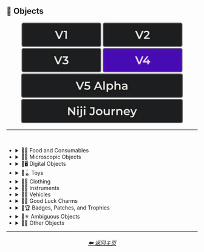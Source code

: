 <h2>🎷 Objects</h2>

<div align="center">

[<img src="/Images/Repo_Parts/Buttons/Version_Buttons/button_version_V1_inactive.webp?raw=true" alt="MidJourney V1" height="64" />](/Pages/MJ_V1/Style_Pages/Sphere/Objects.md)
[<img src="/Images/Repo_Parts/Buttons/Version_Buttons/button_version_V2_inactive.webp?raw=true" alt="MidJourney V2" height="64" />](/Pages/MJ_V2/Style_Pages/Sphere/Objects.md)
[<img src="/Images/Repo_Parts/Buttons/Version_Buttons/button_version_V3_inactive.webp?raw=true" alt="MidJourney V3" height="64" />](/Pages/MJ_V3/Style_Pages/Just_The_Style/Objects.md)
[<img src="/Images/Repo_Parts/Buttons/Version_Buttons/button_version_V4_active.webp?raw=true" alt="MidJourney V4" height="64" />](/Pages/MJ_V4/Style_Pages/Just_The_Style/Objects.md)
<br>
[<img src="/Images/Repo_Parts/Buttons/Version_Buttons/button_version_V5_Alpha_inactive_half.webp?raw=true" alt="MidJourney V5" height="64" />](/Pages/MJ_V5/Style_Pages/Just_The_Style/Objects.md)
[<img src="/Images/Repo_Parts/Buttons/Version_Buttons/button_version_niji_inactive_half.webp?raw=true" alt="Niji Journey" height="64" />](/Pages/Niji_Journey/Style_Pages/Objects.md)


</div>

<hr>
<br>


- <details><summary>🎷🍣 Food and Consumables</summary><p>

  - <details><summary>🍣🥝 Fruits and Vegetables</summary><p><div align="center">

    | Fruit | Vegetable |
    | :-: | :-: |
    | <img src="/Images/MJ_V4/V4_Alpha_3.5/Midjourney_Styles/Fruit.webp?raw=true" width="256" /> | <img src="/Images/MJ_V4/V4_Alpha_3.5/Midjourney_Styles/Vegetable.webp?raw=true" width="256" /> |
    
    <br>
    
    | Fig | Mango | Cauliflower |
    | :-: | :-: | :-: |
    | <img src="/Images/MJ_V4/V4_Alpha_3.5/Midjourney_Styles/Fig.webp?raw=true" width="256" /> | <img src="/Images/MJ_V4/V4_Alpha_3.5/Midjourney_Styles/Mango.webp?raw=true" width="256" /> | <img src="/Images/MJ_V4/V4_Alpha_3.5/Midjourney_Styles/Cauliflower.webp?raw=true" width="256" /> |

    </div></p></details>


  - <details><summary>🍣🥩 Meats, Cheeses, and Eggs</summary><p><div align="center">

    | Beef | Wagyu | Tallow |
    | :-: | :-: | :-: |
    | <img src="/Images/MJ_V4/V4_Alpha_3.5/Midjourney_Styles/Beef.webp?raw=true" width="256" /> | <img src="/Images/MJ_V4/V4_Alpha_3.5/Midjourney_Styles/Wagyu.webp?raw=true" width="256" /> | <img src="/Images/MJ_V4/V4_Alpha_3.5/Midjourney_Styles/Tallow.webp?raw=true" width="256" /> |
    
    <br>
    
    | Pork | Bacon |
    | :-: | :-: |
    | <img src="/Images/MJ_V4/V4_Alpha_3.5/Midjourney_Styles/Pork.webp?raw=true" width="256" /> | <img src="/Images/MJ_V4/V4_Alpha_3.5/Midjourney_Styles/Bacon.webp?raw=true" width="256" /> |

    <br>

    | Cheese |
    | :-: |
    | <img src="/Images/MJ_V4/V4_Alpha_3.5/Midjourney_Styles/Cheese.webp?raw=true" width="256" /> |

    <br>
    
    | Egg | Egg Yolk |
    | :-: | :-: |
    | <img src="/Images/MJ_V4/V4_Alpha_3.5/Midjourney_Styles/Egg.webp?raw=true" width="256" /> | <img src="/Images/MJ_V4/V4_Alpha_3.5/Midjourney_Styles/Egg_Yolk.webp?raw=true" width="256" /> |

    </div></p></details>


  - <details><summary>🍣🍞 Bread</summary><p><div align="center">

    | Bread | Made of Bread | Pretzel |
    | :-: | :-: | :-: |
    | <img src="/Images/MJ_V4/V4_Alpha_3.5/Midjourney_Styles/Bread.webp?raw=true" width="256" /> | <img src="/Images/MJ_V4/V4_Alpha_3.5/Midjourney_Styles/Made_of_Bread.webp?raw=true" width="256" /> | <img src="/Images/MJ_V4/V4_Alpha_3.5/Midjourney_Styles/Pretzel.webp?raw=true" width="256" /> |

    <br>
    
    | Shortcrust-Pastry | Flaky-Pastry | Puff-Pastry |
    | :-: | :-: | :-: |
    | <img src="/Images/MJ_V4/V4_Alpha_3.5/Midjourney_Styles/Shortcrust-Pastry.webp?raw=true" width="256" /> | <img src="/Images/MJ_V4/V4_Alpha_3.5/Midjourney_Styles/Flaky-Pastry.webp?raw=true" width="256" /> | <img src="/Images/MJ_V4/V4_Alpha_3.5/Midjourney_Styles/Puff-Pastry.webp?raw=true" width="256" /> |

    <br>

    | Choux-Pastry | Phyllo |
    | :-: | :-: |
    | <img src="/Images/MJ_V4/V4_Alpha_3.5/Midjourney_Styles/Choux-Pastry.webp?raw=true" width="256" /> | <img src="/Images/MJ_V4/V4_Alpha_3.5/Midjourney_Styles/Phyllo.webp?raw=true" width="256" /> |

    </div></p></details>


  - <details><summary>🍣🥜 Nuts and Beans</summary><p><div align="center">

    | Beans |
    | :-: |
    | <img src="/Images/MJ_V4/V4_Alpha_3.5/Midjourney_Styles/Beans.webp?raw=true" width="256" /> |

    <br>

    | Peanut |
    | :-: |
    | <img src="/Images/MJ_V4/V4_Alpha_3.5/Midjourney_Styles/Peanut.webp?raw=true" width="256" /> |

    <br>
    
    | Coconut |
    | :-: |
    | <img src="/Images/MJ_V4/V4_Alpha_3.6/Midjourney_Styles/Coconut.webp?raw=true" width="256" /> |

    </div></p></details>


  - <details><summary>🍣🍲 Dishes and Meals</summary><p><div align="center">

    | Pizza | Hotdog |
    | :-: | :-: |
    | <img src="/Images/MJ_V4/V4_Alpha_3.5/Midjourney_Styles/Pizza.webp?raw=true" width="256" /> | <img src="/Images/MJ_V4/V4_Alpha_3.5/Midjourney_Styles/Hotdog.webp?raw=true" width="256" /> |
    
    <br>
    
    | Pasta | Spaghetti | Fettuccine |
    | :-: | :-: | :-: |
    | <img src="/Images/MJ_V4/V4_Alpha_3.5/Midjourney_Styles/Pasta.webp?raw=true" width="256" /> | <img src="/Images/MJ_V4/V4_Alpha_3.5/Midjourney_Styles/Spaghetti.webp?raw=true" width="256" /> | <img src="/Images/MJ_V4/V4_Alpha_3.5/Midjourney_Styles/Fettuccine.webp?raw=true" width="256" /> |

    <br>

    | Gnocchi |
    | :-: |
    | <img src="/Images/MJ_V4/V4_Alpha_3.5/Midjourney_Styles/Gnocchi.webp?raw=true" width="256" /> |

    <br>

    | Macaroni and Cheese |
    | :-: |
    | <img src="/Images/MJ_V4/V4_Alpha_3.7/Midjourney_Styles/Macaroni_and_Cheese.webp?raw=true" width="256" /> |

    </div></p></details>


  - <details><summary>🍣🥫 Sauces, Spreads, and Oils</summary><p><div align="center">
        
    | Vegetable Oil | Olive Oil |
    | :-: | :-: |
    | <img src="/Images/MJ_V4/V4_Alpha_3.5/Midjourney_Styles/Vegetable_Oil.webp?raw=true" width="256" /> | <img src="/Images/MJ_V4/V4_Alpha_3.5/Midjourney_Styles/Olive_Oil.webp?raw=true" width="256" /> |

    <br>

    | Butter | Margarine |
    | :-: | :-: |
    | <img src="/Images/MJ_V4/V4_Alpha_3.5/Midjourney_Styles/Butter.webp?raw=true" width="256" /> | <img src="/Images/MJ_V4/V4_Alpha_3.5/Midjourney_Styles/Margarine.webp?raw=true" width="256" /> |

    <br>

    | Peanut Butter | Jelly |
    | :-: | :-: |
    | <img src="/Images/MJ_V4/V4_Alpha_3.5/Midjourney_Styles/Peanut_Butter.webp?raw=true" width="256" /> | <img src="/Images/MJ_V4/V4_Alpha_3.5/Midjourney_Styles/Jelly.webp?raw=true" width="256" /> |

    <br>
    
    | Alfredo |
    | :-: |
    | <img src="/Images/MJ_V4/V4_Alpha_3.5/Midjourney_Styles/Alfredo.webp?raw=true" width="256" /> |	
    
    <br>
    
    | Sour Cream | Sauce | Pasta Sauce |
    | :-: | :-: | :-: |
    | <img src="/Images/MJ_V4/V4_Alpha_3.5/Midjourney_Styles/Sour_Cream.webp?raw=true" width="256" /> | <img src="/Images/MJ_V4/V4_Alpha_3.5/Midjourney_Styles/Sauce.webp?raw=true" width="256" /> | <img src="/Images/MJ_V4/V4_Alpha_3.5/Midjourney_Styles/Pasta_Sauce.webp?raw=true" width="256" /> |

    <br>
    
    | Ketchup | Mustard |
    | :-: | :-: |
    | <img src="/Images/MJ_V4/V4_Alpha_3.5/Midjourney_Styles/Ketchup.webp?raw=true" width="256" /> | <img src="/Images/MJ_V4/V4_Alpha_3.5/Midjourney_Styles/Mustard.webp?raw=true" width="256" /> |

    <br>

    | Mayonnaise | Mayo |
    | :-: | :-: |
    | <img src="/Images/MJ_V4/V4_Alpha_3.5/Midjourney_Styles/Mayonnaise.webp?raw=true" width="256" /> | <img src="/Images/MJ_V4/V4_Alpha_3.5/Midjourney_Styles/Mayo.webp?raw=true" width="256" /> |
        
    </div></p></details>


  - <details><summary>🍣🌿 Herbs and Spices</summary><p><div align="center">

    | Cinnamon |
    | :-: |
    | <img src="/Images/MJ_V4/V4_Alpha_3.5/Midjourney_Styles/Cinnamon.webp?raw=true" width="256" /> |

    </div></p></details>


  - <details><summary>🍣🍭 Candy and Sweets</summary><p><div align="center">

    | Cake | Wedding Cake | Cake Decorating |
    | :-: | :-: | :-: |
    | <img src="/Images/MJ_V4/V4_Alpha_3.5/Midjourney_Styles/Cake.webp?raw=true" width="256" /> | <img src="/Images/MJ_V4/V4_Alpha_3.5/Midjourney_Styles/Wedding_Cake.webp?raw=true" width="256" /> | <img src="/Images/MJ_V4/V4_Alpha_3.5/Midjourney_Styles/Cake_Decorating.webp?raw=true" width="256" /> |
    
    <br>
    
    | Brownies |
    | :-: |
    | <img src="/Images/MJ_V4/V4_Alpha_3.5/Midjourney_Styles/Brownies.webp?raw=true" width="256" /> |

    <br>
    
    | Churros | Syrup | Maple Syrup |
    | :-: | :-: | :-: |
    | <img src="/Images/MJ_V4/V4_Alpha_3.5/Midjourney_Styles/Churros.webp?raw=true" width="256" /> | <img src="/Images/MJ_V4/V4_Alpha_3.5/Midjourney_Styles/Syrup.webp?raw=true" width="256" /> | <img src="/Images/MJ_V4/V4_Alpha_3.5/Midjourney_Styles/Maple_Syrup.webp?raw=true" width="256" /> |
    
    <br>
    
    | Cream | Whipped Cream | Ice Cream |
    | :-: | :-: | :-: |
    | <img src="/Images/MJ_V4/V4_Alpha_3.5/Midjourney_Styles/Cream.webp?raw=true" width="256" /> | <img src="/Images/MJ_V4/V4_Alpha_3.5/Midjourney_Styles/Whipped_Cream.webp?raw=true" width="256" /> | <img src="/Images/MJ_V4/V4_Alpha_3.5/Midjourney_Styles/Ice_Cream.webp?raw=true" width="256" /> |
    
    <br>
    
    | Candy | Lollipop | Taffy |
    | :-: | :-: | :-: |
    | <img src="/Images/MJ_V4/V4_Alpha_3.5/Midjourney_Styles/Candy.webp?raw=true" width="256" /> | <img src="/Images/MJ_V4/V4_Alpha_3.5/Midjourney_Styles/Lollipop.webp?raw=true" width="256" /> | <img src="/Images/MJ_V4/V4_Alpha_3.5/Midjourney_Styles/Taffy.webp?raw=true" width="256" /> |
    
    <br>
    
    | Cotton-Candy | Candy-Floss |
    | :-: | :-: |
    | <img src="/Images/MJ_V4/V4_Alpha_3.5/Midjourney_Styles/Cotton-Candy.webp?raw=true" width="256" /> | <img src="/Images/MJ_V4/V4_Alpha_3.5/Midjourney_Styles/Candy-Floss.webp?raw=true" width="256" /> |
    
    <br>
    
    | Gummy Candy | Gummies |
    | :-: | :-: |
    | <img src="/Images/MJ_V4/V4_Alpha_3.5/Midjourney_Styles/Gummy_Candy.webp?raw=true" width="256" /> | <img src="/Images/MJ_V4/V4_Alpha_3.5/Midjourney_Styles/Gummies.webp?raw=true" width="256" /> |

    <br>

    | Chocolate | Caramel |
    | :-: | :-: |
    | <img src="/Images/MJ_V4/V4_Alpha_3.5/Midjourney_Styles/Chocolate.webp?raw=true" width="256" /> | <img src="/Images/MJ_V4/V4_Alpha_3.5/Midjourney_Styles/Caramel.webp?raw=true" width="256" /> |
    
    <br>

    | Marzipan | Gum Paste | Modeling Chocolate |
    | :-: | :-: | :-: |
    | <img src="/Images/MJ_V4/V4_Alpha_3.5/Midjourney_Styles/Marzipan.webp?raw=true" width="256" /> | <img src="/Images/MJ_V4/V4_Alpha_3.5/Midjourney_Styles/Gum_Paste.webp?raw=true" width="256" /> | <img src="/Images/MJ_V4/V4_Alpha_3.5/Midjourney_Styles/Modeling_Chocolate.webp?raw=true" width="256" /> |

    <br>

    | Sprinkles | Nonpareils |
    | :-: | :-: |
    | <img src="/Images/MJ_V4/V4_Alpha_3.5/Midjourney_Styles/Sprinkles.webp?raw=true" width="256" /> | <img src="/Images/MJ_V4/V4_Alpha_3.5/Midjourney_Styles/Nonpareils.webp?raw=true" width="256" /> |

    <br>

    | Fondant Icing | Royal Icing |
    | :-: | :-: |
    | <img src="/Images/MJ_V4/V4_Alpha_3.5/Midjourney_Styles/Fondant_Icing.webp?raw=true" width="256" /> | <img src="/Images/MJ_V4/V4_Alpha_3.5/Midjourney_Styles/Royal_Icing.webp?raw=true" width="256" /> |

    <br>
    
    | Honeycomb | Creme Brule |
    | :-: | :-: |
    | <img src="/Images/MJ_V4/V4_Alpha_3.5/Midjourney_Styles/Honeycomb.webp?raw=true" width="256" /> | <img src="/Images/MJ_V4/V4_Alpha_3.5/Midjourney_Styles/Creme_Brule.webp?raw=true" width="256" /> |
    
    <br>
    
    | Eclair | Cannoli | Fruit-Tart |
    | :-: | :-: | :-: |
    | <img src="/Images/MJ_V4/V4_Alpha_3.5/Midjourney_Styles/Eclair.webp?raw=true" width="256" /> | <img src="/Images/MJ_V4/V4_Alpha_3.5/Midjourney_Styles/Cannoli.webp?raw=true" width="256" /> | <img src="/Images/MJ_V4/V4_Alpha_3.5/Midjourney_Styles/Fruit-Tart.webp?raw=true" width="256" /> |

    <br>

    | Gumdrop | Gum |
    | :-: | :-: |
    | <img src="/Images/MJ_V4/V4_Alpha_3.5/Midjourney_Styles/Gumdrop.webp?raw=true" width="256" /> | <img src="/Images/MJ_V4/V4_Alpha_3.5/Midjourney_Styles/Gum.webp?raw=true" width="256" /> |

    <br>
    
    | Dessertwave |
    | :-: |
    | <img src="/Images/MJ_V4/V4_Alpha_3.5/Midjourney_Styles/Dessertwave.webp?raw=true" width="256" /> |

    </div></p></details>


  - <details><summary>🍣🍺 Beverages</summary><p><div align="center">

    | Soda | Coffee | Tea |
    | :-: | :-: | :-: |
    | <img src="/Images/MJ_V4/V4_Alpha_3.5/Midjourney_Styles/Soda.webp?raw=true" width="256" /> | <img src="/Images/MJ_V4/V4_Alpha_3.5/Midjourney_Styles/Coffee.webp?raw=true" width="256" /> | <img src="/Images/MJ_V4/V4_Alpha_3.5/Midjourney_Styles/Tea.webp?raw=true" width="256" /> |

    <br>
    
    | Wine | White-Wine | Red-Wine |
    | :-: | :-: | :-: |
    | <img src="/Images/MJ_V4/V4_Alpha_3.5/Midjourney_Styles/Wine.webp?raw=true" width="256" /> | <img src="/Images/MJ_V4/V4_Alpha_3.5/Midjourney_Styles/White-Wine.webp?raw=true" width="256" /> | <img src="/Images/MJ_V4/V4_Alpha_3.5/Midjourney_Styles/Red-Wine.webp?raw=true" width="256" /> |
    
    <br>
    
    | Champagne |
    | :-: |
    | <img src="/Images/MJ_V4/V4_Alpha_3.5/Midjourney_Styles/Champagne.webp?raw=true" width="256" /> |

    <br>
    
    | Corona | Corona-Phenomenon |
    | :-: | :-: |
    | <img src="/Images/MJ_V4/V4_Alpha_3.5/Midjourney_Styles/Corona.webp?raw=true" width="256" /> | <img src="/Images/MJ_V4/V4_Alpha_3.5/Midjourney_Styles/Corona-Phenomenon.webp?raw=true" width="256" /> |

    </div></p></details>


  - <details><summary>🍣 Other Food and Consumables</summary><p><div align="center">

    | Food |
    | :-: |
    | <img src="/Images/MJ_V4/V4_Alpha_3.5/Midjourney_Styles/Food.webp?raw=true" width="256" /> |

    <br>

    | Macaroni |
    | :-: |
    | <img src="/Images/MJ_V4/V4_Alpha_3.5/Midjourney_Styles/Macaroni.webp?raw=true" width="256" /> |

    <br>

    | Gelatin | Agar |
    | :-: | :-: |
    | <img src="/Images/MJ_V4/V4_Alpha_3.5/Midjourney_Styles/Gelatin.webp?raw=true" width="256" /> | <img src="/Images/MJ_V4/V4_Alpha_3.5/Midjourney_Styles/Agar.webp?raw=true" width="256" /> |

    <br>
    
    | Edible Ink | Food Coloring | Food Dye |
    | :-: | :-: | :-: |
    | <img src="/Images/MJ_V4/V4_Alpha_3.5/Midjourney_Styles/Edible_Ink.webp?raw=true" width="256" /> | <img src="/Images/MJ_V4/V4_Alpha_3.5/Midjourney_Styles/Food_Coloring.webp?raw=true" width="256" /> | <img src="/Images/MJ_V4/V4_Alpha_3.5/Midjourney_Styles/Food_Dye.webp?raw=true" width="256" /> |

    <br>
    
    | Deep-Fried | Molecular Gastronomy |
    | :-: | :-: |
    | <img src="/Images/MJ_V4/V4_Alpha_3.5/Midjourney_Styles/Deep-Fried.webp?raw=true" width="256" /> | <img src="/Images/MJ_V4/V4_Alpha_3.5/Midjourney_Styles/Molecular_Gastronomy.webp?raw=true" width="256" /> |

    <br>
    
    | Tincture |
    | :-: |
    | <img src="/Images/MJ_V4/V4_Alpha_3.5/Midjourney_Styles/Tincture.webp?raw=true" width="256" /> |
    
    <br>

    | Toothpaste |
    | :-: |
    | <img src="/Images/MJ_V4/V4_Alpha_3.5/Midjourney_Styles/Toothpaste.webp?raw=true" width="256" /> |

    </div></p></details>

  </p></details>


- <details><summary>🎷🦠 Microscopic Objects</summary><p><div align="center">

    | Atom | Fullerene | Nanoparticle |
    | :-: | :-: | :-: |
    | <img src="/Images/MJ_V4/V4_Alpha_3.5/Midjourney_Styles/Atom.webp?raw=true" width="256" /> | <img src="/Images/MJ_V4/V4_Alpha_3.5/Midjourney_Styles/Fullerene.webp?raw=true" width="256" /> | <img src="/Images/MJ_V4/V4_Alpha_3.5/Midjourney_Styles/Nanoparticle.webp?raw=true" width="256" /> |

    <br>

    | Cells | Cellular |
    | :-: | :-: |
    | <img src="/Images/MJ_V4/V4_Alpha_3.5/Midjourney_Styles/Cells.webp?raw=true" width="256" /> | <img src="/Images/MJ_V4/V4_Alpha_3.5/Midjourney_Styles/Cellular.webp?raw=true" width="256" /> |

    <br>
    
    | Mitochondria | Mitosis |
    | :-: | :-: |
    | <img src="/Images/MJ_V4/V4_Alpha_3.5/Midjourney_Styles/Mitochondria.webp?raw=true" width="256" /> | <img src="/Images/MJ_V4/V4_Alpha_3.5/Midjourney_Styles/Mitosis.webp?raw=true" width="256" /> |

    <br>

    | DNA | Bacteria | Enzyme |
    | :-: | :-: | :-: |
    | <img src="/Images/MJ_V4/V4_Alpha_3.5/Midjourney_Styles/DNA.webp?raw=true" width="256" /> | <img src="/Images/MJ_V4/V4_Alpha_3.5/Midjourney_Styles/Bacteria.webp?raw=true" width="256" /> | <img src="/Images/MJ_V4/V4_Alpha_3.5/Midjourney_Styles/Enzyme.webp?raw=true" width="256" /> |

  </div></p></details>


- <details><summary>🎷🖥 Digital Objects</summary><p><div align="center">

    | Computer | Display |
    | :-: | :-: |
    | <img src="/Images/MJ_V4/V4_Alpha_3.5/Midjourney_Styles/Computer.webp?raw=true" width="256" /> | <img src="/Images/MJ_V4/V4_Alpha_3.5/Midjourney_Styles/Display.webp?raw=true" width="256" /> |

    <br>
    
    | Camera | Lens | Film |
    | :-: | :-: | :-: |
    | <img src="/Images/MJ_V4/V4_Alpha_3.5/Midjourney_Styles/Camera.webp?raw=true" width="256" /> | <img src="/Images/MJ_V4/V4_Alpha_3.5/Midjourney_Styles/Lens.webp?raw=true" width="256" /> | <img src="/Images/MJ_V4/V4_Alpha_3.5/Midjourney_Styles/Film.webp?raw=true" width="256" /> |
    
    <br>

    | Vinyl Record | CD |
    | :-: | :-: |
    | <img src="/Images/MJ_V4/V4_Alpha_3.5/Midjourney_Styles/Vinyl_Record.webp?raw=true" width="256" /> | <img src="/Images/MJ_V4/V4_Alpha_3.5/Midjourney_Styles/CD.webp?raw=true" width="256" /> |

    <br>

    | DVD | Blu-Ray Disc |
    | :-: | :-: |
    | <img src="/Images/MJ_V4/V4_Alpha_3.5/Midjourney_Styles/DVD.webp?raw=true" width="256" /> | <img src="/Images/MJ_V4/V4_Alpha_3.5/Midjourney_Styles/Blu-Ray_Disc.webp?raw=true" width="256" /> |

    <br>

    | Videocasette |
    | :-: |
    | <img src="/Images/MJ_V4/V4_Alpha_3.5/Midjourney_Styles/Videocasette.webp?raw=true" width="256" /> |

    <br>

    | Capacitance Electronic Disc | LaserDisc | Holographic Versatile Disc |
    | :-: | :-: | :-: |
    | <img src="/Images/MJ_V4/V4_Alpha_3.5/Midjourney_Styles/Capacitance_Electronic_Disc.webp?raw=true" width="256" /> | <img src="/Images/MJ_V4/V4_Alpha_3.5/Midjourney_Styles/LaserDisc.webp?raw=true" width="256" /> | <img src="/Images/MJ_V4/V4_Alpha_3.5/Midjourney_Styles/Holographic_Versatile_Disc.webp?raw=true" width="256" /> |

    <br>
    
    | Transistor | Diode |
    | :-: | :-: |
    | <img src="/Images/MJ_V4/V4_Alpha_3.5/Midjourney_Styles/Transistor.webp?raw=true" width="256" /> | <img src="/Images/MJ_V4/V4_Alpha_3.5/Midjourney_Styles/Diode.webp?raw=true" width="256" /> |

    <br>
    
    | Wires | Cables |
    | :-: | :-: |
    | <img src="/Images/MJ_V4/V4_Alpha_3.5/Midjourney_Styles/Wires.webp?raw=true" width="256" /> | <img src="/Images/MJ_V4/V4_Alpha_3.5/Midjourney_Styles/Cables.webp?raw=true" width="256" /> |

    <br>

    | Flux Capacitor |
    | :-: |
    | <img src="/Images/MJ_V4/V4_Alpha_3.5/Midjourney_Styles/Flux_Capacitor.webp?raw=true" width="256" /> |

    <br>
    
    | Clock | Analog-Clock | Digital-Clock |
    | :-: | :-: | :-: |
    | <img src="/Images/MJ_V4/V4_Alpha_3.5/Midjourney_Styles/Clock.webp?raw=true" width="256" /> | <img src="/Images/MJ_V4/V4_Alpha_3.5/Midjourney_Styles/Analog-Clock.webp?raw=true" width="256" /> | <img src="/Images/MJ_V4/V4_Alpha_3.5/Midjourney_Styles/Digital-Clock.webp?raw=true" width="256" /> |
    
    <br>
    
    | Wristwatch |
    | :-: |
    | <img src="/Images/MJ_V4/V4_Alpha_3.5/Midjourney_Styles/Wristwatch.webp?raw=true" width="256" /> |

  </div></p></details>


- <details><summary>🎷🪀 Toys</summary><p><div align="center">

    | Toy |
    | :-: |
    | <img src="/Images/MJ_V4/V4_Alpha_3.5/Midjourney_Styles/Toy.webp?raw=true" width="256" /> |

    <br>

    | Pinwheel | Slinky | Newtons-Cradle |
    | :-: | :-: | :-: |
    | <img src="/Images/MJ_V4/V4_Alpha_3.5/Midjourney_Styles/Pinwheel.webp?raw=true" width="256" /> | <img src="/Images/MJ_V4/V4_Alpha_3.5/Midjourney_Styles/Slinky.webp?raw=true" width="256" /> | <img src="/Images/MJ_V4/V4_Alpha_3.5/Midjourney_Styles/Newtons-Cradle.webp?raw=true" width="256" /> |

    <br>

    | Jigsaw | Puzzle | Tangram |
    | :-: | :-: | :-: |
    | <img src="/Images/MJ_V4/V4_Alpha_3.5/Midjourney_Styles/Jigsaw.webp?raw=true" width="256" /> | <img src="/Images/MJ_V4/V4_Alpha_3.5/Midjourney_Styles/Puzzle.webp?raw=true" width="256" /> | <img src="/Images/MJ_V4/V4_Alpha_3.5/Midjourney_Styles/Tangram.webp?raw=true" width="256" /> |

    <br>

    | Maze |
    | :-: |
    | <img src="/Images/MJ_V4/V4_Alpha_3.6/Midjourney_Styles/Maze.webp?raw=true" width="256" /> |
    
    <br>
    
    | Stress Ball | Koosh Ball | Koosh |
    | :-: | :-: | :-: |
    | <img src="/Images/MJ_V4/V4_Alpha_3.5/Midjourney_Styles/Stress_Ball.webp?raw=true" width="256" /> | <img src="/Images/MJ_V4/V4_Alpha_3.5/Midjourney_Styles/Koosh_Ball.webp?raw=true" width="256" /> | <img src="/Images/MJ_V4/V4_Alpha_3.5/Midjourney_Styles/Koosh.webp?raw=true" width="256" /> |

    <br>

    | Beach-Ball | Ball Pit | Zorb |
    | :-: | :-: | :-: |
    | <img src="/Images/MJ_V4/V4_Alpha_3.5/Midjourney_Styles/Beach-Ball.webp?raw=true" width="256" /> | <img src="/Images/MJ_V4/V4_Alpha_3.5/Midjourney_Styles/Ball_Pit.webp?raw=true" width="256" /> | <img src="/Images/MJ_V4/V4_Alpha_3.5/Midjourney_Styles/Zorb.webp?raw=true" width="256" /> |

    <br>

    | Rubik's Cube | Kinetic-Sand |
    | :-: | :-: |
    | <img src="/Images/MJ_V4/V4_Alpha_3.5/Midjourney_Styles/Rubiks_Cube.webp?raw=true" width="256" /> | <img src="/Images/MJ_V4/V4_Alpha_3.5/Midjourney_Styles/Kinetic-Sand.webp?raw=true" width="256" /> |

    <br>
    
    | Cards | Dominoes | Marbles |
    | :-: | :-: | :-: |
    | <img src="/Images/MJ_V4/V4_Alpha_3.5/Midjourney_Styles/Cards.webp?raw=true" width="256" /> | <img src="/Images/MJ_V4/V4_Alpha_3.5/Midjourney_Styles/Dominoes.webp?raw=true" width="256" /> | <img src="/Images/MJ_V4/V4_Alpha_3.5/Midjourney_Styles/Marbles.webp?raw=true" width="256" /> |
    
    <br>
    
    | Chess | Pogs |
    | :-: | :-: |
    | <img src="/Images/MJ_V4/V4_Alpha_3.5/Midjourney_Styles/Chess.webp?raw=true" width="256" /> | <img src="/Images/MJ_V4/V4_Alpha_3.5/Midjourney_Styles/Pogs.webp?raw=true" width="256" /> |

    <br>
    
    | Lego | Lego-Mindstorms | Lego-Mindstorms-NXT |
    | :-: | :-: | :-: |
    | <img src="/Images/MJ_V4/V4_Alpha_3.5/Midjourney_Styles/Lego.webp?raw=true" width="256" /> | <img src="/Images/MJ_V4/V4_Alpha_3.5/Midjourney_Styles/Lego-Mindstorms.webp?raw=true" width="256" /> | <img src="/Images/MJ_V4/V4_Alpha_3.5/Midjourney_Styles/Lego-Mindstorms-NXT.webp?raw=true" width="256" /> |
    
    <br>
    
    | Lincoln-Logs | Megablocks |
    | :-: | :-: |
    | <img src="/Images/MJ_V4/V4_Alpha_3.5/Midjourney_Styles/Lincoln-Logs.webp?raw=true" width="256" /> | <img src="/Images/MJ_V4/V4_Alpha_3.5/Midjourney_Styles/Megablocks.webp?raw=true" width="256" /> |
    
    <br>
    
    | Etch-A-Sketch | Lite-Brite |
    | :-: | :-: |
    | <img src="/Images/MJ_V4/V4_Alpha_3.5/Midjourney_Styles/Etch-A-Sketch.webp?raw=true" width="256" /> | <img src="/Images/MJ_V4/V4_Alpha_3.5/Midjourney_Styles/Lite-Brite.webp?raw=true" width="256" /> |

  </div></p></details>


- <details><summary>🎷👚 Clothing</summary><p><div align="center">

    | Uniform | Outfit | Wearable |
    | :-: | :-: | :-: |
    | <img src="/Images/MJ_V4/V4_Alpha_3.5/Midjourney_Styles/Uniform.webp?raw=true" width="256" /> | <img src="/Images/MJ_V4/V4_Alpha_3.5/Midjourney_Styles/Outfit.webp?raw=true" width="256" /> | <img src="/Images/MJ_V4/V4_Alpha_3.5/Midjourney_Styles/Wearable.webp?raw=true" width="256" /> |

    <br>

    | Jeans |
    | :-: |
    | <img src="/Images/MJ_V4/V4_Alpha_3.5/Midjourney_Styles/Jeans.webp?raw=true" width="256" /> |

    <br>
    
    | Tuxedo | Polo | Fedora |
    | :-: | :-: | :-: |
    | <img src="/Images/MJ_V4/V4_Alpha_3.5/Midjourney_Styles/Tuxedo.webp?raw=true" width="256" /> | <img src="/Images/MJ_V4/V4_Alpha_3.5/Midjourney_Styles/Polo.webp?raw=true" width="256" /> | <img src="/Images/MJ_V4/V4_Alpha_3.5/Midjourney_Styles/Fedora.webp?raw=true" width="256" /> |

    <br>

    | Dress | Dressed |
    | :-: | :-: |
    | <img src="/Images/MJ_V4/V4_Alpha_3.5/Midjourney_Styles/Dress.webp?raw=true" width="256" /> | <img src="/Images/MJ_V4/V4_Alpha_3.5/Midjourney_Styles/Dressed.webp?raw=true" width="256" /> |

    <br>

    | Shoe | Shoes | Hat |
    | :-: | :-: | :-: |
    | <img src="/Images/MJ_V4/V4_Alpha_3.5/Midjourney_Styles/Shoe.webp?raw=true" width="256" /> | <img src="/Images/MJ_V4/V4_Alpha_3.5/Midjourney_Styles/Shoes.webp?raw=true" width="256" /> | <img src="/Images/MJ_V4/V4_Alpha_3.5/Midjourney_Styles/Hat.webp?raw=true" width="256" /> |
    
    <br>

    | Glasses | Wearing Glasses |
    | :-: | :-: |
    | <img src="/Images/MJ_V4/V4_Alpha_3.5/Midjourney_Styles/Glasses.webp?raw=true" width="256" /> | <img src="/Images/MJ_V4/V4_Alpha_3.5/Midjourney_Styles/Wearing_Glasses.webp?raw=true" width="256" /> |

    <br>

    | Sunglasses | Wearing Sunglasses |
    | :-: | :-: |
    | <img src="/Images/MJ_V4/V4_Alpha_3.5/Midjourney_Styles/Sunglasses.webp?raw=true" width="256" /> | <img src="/Images/MJ_V4/V4_Alpha_3.5/Midjourney_Styles/Wearing_Sunglasses.webp?raw=true" width="256" /> |

    <br>
    
    | Necktie | Bow Tie | Bowtie |
    | :-: | :-: | :-: |
    | <img src="/Images/MJ_V4/V4_Alpha_3.5/Midjourney_Styles/Necktie.webp?raw=true" width="256" /> | <img src="/Images/MJ_V4/V4_Alpha_3.5/Midjourney_Styles/Bow_Tie.webp?raw=true" width="256" /> | <img src="/Images/MJ_V4/V4_Alpha_3.5/Midjourney_Styles/Bowtie.webp?raw=true" width="256" /> |

    <br>

    | Jumpsuit |
    | :-: |
    | <img src="/Images/MJ_V4/V4_Alpha_3.5/Midjourney_Styles/Jumpsuit.webp?raw=true" width="256" /> |

  </div></p></details>


- <details><summary>🎷🎺 Instruments</summary><p><div align="center">

    | Instrument |
    | :-: |
    | <img src="/Images/MJ_V4/V4_Alpha_3.5/Midjourney_Styles/Instrument.webp?raw=true" width="256" /> |
    
    <br>

    | Piano | Accordion | Saxophone |
    | :-: | :-: | :-: |
    | <img src="/Images/MJ_V4/V4_Alpha_3.5/Midjourney_Styles/Piano.webp?raw=true" width="256" /> | <img src="/Images/MJ_V4/V4_Alpha_3.5/Midjourney_Styles/Accordion.webp?raw=true" width="256" /> | <img src="/Images/MJ_V4/V4_Alpha_3.5/Midjourney_Styles/Saxophone.webp?raw=true" width="256" /> |

  </div></p></details>


- <details><summary>🎷🚗 Vehicles</summary><p><div align="center">

    | Car | Airplane | Rocket Ship |
    | :-: | :-: | :-: |
    | <img src="/Images/MJ_V4/V4_Alpha_3.5/Midjourney_Styles/Car.webp?raw=true" width="256" /> | <img src="/Images/MJ_V4/V4_Alpha_3.5/Midjourney_Styles/Airplane.webp?raw=true" width="256" /> | <img src="/Images/MJ_V4/V4_Alpha_3.6/Midjourney_Styles/Rocket_Ship.webp?raw=true" width="256" /> |
    
    <br>
    
    | Blimp | Hot Air Balloon |
    | :-: | :-: |
    | <img src="/Images/MJ_V4/V4_Alpha_3.5/Midjourney_Styles/Blimp.webp?raw=true" width="256" /> | <img src="/Images/MJ_V4/V4_Alpha_3.5/Midjourney_Styles/Hot_Air_Balloon.webp?raw=true" width="256" /> |

    <br>
    
    | Auto |
    | :-: |
    | <img src="/Images/MJ_V4/V4_Alpha_3.5/Midjourney_Styles/Auto.webp?raw=true" width="256" /> |

  </div></p></details>


- <details><summary>🎷🍀 Good Luck Charms</summary><p><div align="center">

    | Charm | Good-Luck-Charm |
    | :-: | :-: |
    | <img src="/Images/MJ_V4/V4_Alpha_3.5/Midjourney_Styles/Charm.webp?raw=true" width="256" /> | <img src="/Images/MJ_V4/V4_Alpha_3.5/Midjourney_Styles/Good-Luck-Charm.webp?raw=true" width="256" /> |
    
    <br>
    
    | Horseshoe | Amulet | Dreamcatcher |
    | :-: | :-: | :-: |
    | <img src="/Images/MJ_V4/V4_Alpha_3.5/Midjourney_Styles/Horseshoe.webp?raw=true" width="256" /> | <img src="/Images/MJ_V4/V4_Alpha_3.5/Midjourney_Styles/Amulet.webp?raw=true" width="256" /> | <img src="/Images/MJ_V4/V4_Alpha_3.5/Midjourney_Styles/Dreamcatcher.webp?raw=true" width="256" /> |

  </div></p></details>


- <details><summary>🎷🏆 Badges, Patches, and Trophies</summary><p><div align="center">

    | Badge | Heraldic Badge |
    | :-: | :-: |
    | <img src="/Images/MJ_V4/V4_Alpha_3.5/Midjourney_Styles/Badge.webp?raw=true" width="256" /> | <img src="/Images/MJ_V4/V4_Alpha_3.5/Midjourney_Styles/Heraldic_Badge.webp?raw=true" width="256" /> |
    
    <br>
    
    | Trophy | Gorget Patch |
    | :-: | :-: |
    | <img src="/Images/MJ_V4/V4_Alpha_3.5/Midjourney_Styles/Trophy.webp?raw=true" width="256" /> | <img src="/Images/MJ_V4/V4_Alpha_3.5/Midjourney_Styles/Gorget_Patch.webp?raw=true" width="256" /> |

  </div></p></details>


- <details><summary>🎷⚜ Ambiguous Objects</summary><p><div align="center">

    | Object |
    | :-: |
    | <img src="/Images/MJ_V4/V4_Alpha_3.5/Midjourney_Styles/Object.webp?raw=true" width="256" /> |
        
    <br>
    
    | Stuff | Things | Items |
    | :-: | :-: | :-: |
    | <img src="/Images/MJ_V4/V4_Alpha_3.5/Midjourney_Styles/Stuff.webp?raw=true" width="256" /> | <img src="/Images/MJ_V4/V4_Alpha_3.5/Midjourney_Styles/Things.webp?raw=true" width="256" /> | <img src="/Images/MJ_V4/V4_Alpha_3.5/Midjourney_Styles/Items.webp?raw=true" width="256" /> |

    <br>

    | Trinket | Knickknack | Nick-Nack |
    | :-: | :-: | :-: |
    | <img src="/Images/MJ_V4/V4_Alpha_3.5/Midjourney_Styles/Trinket.webp?raw=true" width="256" /> | <img src="/Images/MJ_V4/V4_Alpha_3.5/Midjourney_Styles/Knickknack.webp?raw=true" width="256" /> | <img src="/Images/MJ_V4/V4_Alpha_3.5/Midjourney_Styles/Nick-Nack.webp?raw=true" width="256" /> |
    
    <br>
    
    | Bauble | Curio | Tchotchke |
    | :-: | :-: | :-: |
    | <img src="/Images/MJ_V4/V4_Alpha_3.5/Midjourney_Styles/Bauble.webp?raw=true" width="256" /> | <img src="/Images/MJ_V4/V4_Alpha_3.5/Midjourney_Styles/Curio.webp?raw=true" width="256" /> | <img src="/Images/MJ_V4/V4_Alpha_3.5/Midjourney_Styles/Tchotchke.webp?raw=true" width="256" /> |
    
    <br>
    
    | Doodad | Blobject |
    | :-: | :-: |
    | <img src="/Images/MJ_V4/V4_Alpha_3.5/Midjourney_Styles/Doodad.webp?raw=true" width="256" /> | <img src="/Images/MJ_V4/V4_Alpha_3.5/Midjourney_Styles/Blobject.webp?raw=true" width="256" /> |

  </div></p></details>


- <details><summary>🎷🚽 Other Objects</summary><p><div align="center">

    | Dichroic-Prism | Dispersive-Prism | Bubble |
    | :-: | :-: | :-: |
    | <img src="/Images/MJ_V4/V4_Alpha_3.5/Midjourney_Styles/Dichroic-Prism.webp?raw=true" width="256" /> | <img src="/Images/MJ_V4/V4_Alpha_3.5/Midjourney_Styles/Dispersive-Prism.webp?raw=true" width="256" /> | <img src="/Images/MJ_V4/V4_Alpha_3.6/Midjourney_Styles/Bubble.webp?raw=true" width="256" /> |

    <br>

    | Seashell | Toilet | Bean-Bag |
    | :-: | :-: | :-: |
    | <img src="/Images/MJ_V4/V4_Alpha_3.6/Midjourney_Styles/Seashell.webp?raw=true" width="256" /> | <img src="/Images/MJ_V4/V4_Alpha_3.6/Midjourney_Styles/Toilet.webp?raw=true" width="256" /> | <img src="/Images/MJ_V4/V4_Alpha_3.5/Midjourney_Styles/Bean-Bag.webp?raw=true" width="256" /> |
    
    <br>
    
    | Cage | Cheese Grater |
    | :-: | :-: |
    | <img src="/Images/MJ_V4/V4_Alpha_3.5/Midjourney_Styles/Cage.webp?raw=true" width="256" /> | <img src="/Images/MJ_V4/V4_Alpha_3.5/Midjourney_Styles/Cheese_Grater.webp?raw=true" width="256" /> |

    <br>

    | Bracelet | Ribbons | Fingerprint |
    | :-: | :-: | :-: |
    | <img src="/Images/MJ_V4/V4_Alpha_3.5/Midjourney_Styles/Bracelet.webp?raw=true" width="256" /> | <img src="/Images/MJ_V4/V4_Alpha_3.5/Midjourney_Styles/Ribbons.webp?raw=true" width="256" /> | <img src="/Images/MJ_V4/V4_Alpha_3.5/Midjourney_Styles/Fingerprint.webp?raw=true" width="256" /> |

    <br>

    | Bling |
    | :-: |
    | <img src="/Images/MJ_V4/V4_Alpha_3.5/Midjourney_Styles/Bling.webp?raw=true" width="256" /> |

    <br>

    | Tesla Valve |
    | :-: |
    | <img src="/Images/MJ_V4/V4_Alpha_3.5/Midjourney_Styles/Tesla_Valve.webp?raw=true" width="256" /> |

    <br>
    
    | Flag | Bench | Yardstick |
    | :-: | :-: | :-: |
    | <img src="/Images/MJ_V4/V4_Alpha_3.5/Midjourney_Styles/Flag.webp?raw=true" width="256" /> | <img src="/Images/MJ_V4/V4_Alpha_3.5/Midjourney_Styles/Bench.webp?raw=true" width="256" /> | <img src="/Images/MJ_V4/V4_Alpha_3.5/Midjourney_Styles/Yardstick.webp?raw=true" width="256" /> |

    <br>
    
    | Backdrop | Greenscreen |
    | :-: | :-: |
    | <img src="/Images/MJ_V4/V4_Alpha_3.5/Midjourney_Styles/Backdrop.webp?raw=true" width="256" /> | <img src="/Images/MJ_V4/V4_Alpha_3.5/Midjourney_Styles/Greenscreen.webp?raw=true" width="256" /> |
    
    <br>
    
    | Veins |
    | :-: |
    | <img src="/Images/MJ_V4/V4_Alpha_3.5/Midjourney_Styles/Veins.webp?raw=true" width="256" /> |
    
    <br>
    
    | Bunsen Burner |
    | :-: |
    | <img src="/Images/MJ_V4/V4_Alpha_3.5/Midjourney_Styles/Bunsen_Burner.webp?raw=true" width="256" /> |
    
    <br>
    
    | Needle | Screw |
    | :-: | :-: |
    | <img src="/Images/MJ_V4/V4_Alpha_3.5/Midjourney_Styles/Needle.webp?raw=true" width="256" /> | <img src="/Images/MJ_V4/V4_Alpha_3.5/Midjourney_Styles/Screw.webp?raw=true" width="256" /> |
    
    <br>

    | Nail | Metal Nail |
    | :-: | :-: |
    | <img src="/Images/MJ_V4/V4_Alpha_3.5/Midjourney_Styles/Nail.webp?raw=true" width="256" /> | <img src="/Images/MJ_V4/V4_Alpha_3.5/Midjourney_Styles/Metal_Nail.webp?raw=true" width="256" /> |

    <br>
    
    | Paper Clips |
    | :-: |
    | <img src="/Images/MJ_V4/V4_Alpha_3.5/Midjourney_Styles/Paper_Clips.webp?raw=true" width="256" /> |

    <br>

    | Band-Aid | Bandage | Gauze |
    | :-: | :-: | :-: |
    | <img src="/Images/MJ_V4/V4_Alpha_3.5/Midjourney_Styles/Band-Aid.webp?raw=true" width="256" /> | <img src="/Images/MJ_V4/V4_Alpha_3.5/Midjourney_Styles/Bandage.webp?raw=true" width="256" /> | <img src="/Images/MJ_V4/V4_Alpha_3.5/Midjourney_Styles/Gauze.webp?raw=true" width="256" /> |

    <br>
    
    | Rubber Band | Rubber Band Ball | Silly Band |
    | :-: | :-: | :-: |
    | <img src="/Images/MJ_V4/V4_Alpha_3.5/Midjourney_Styles/Rubber_Band.webp?raw=true" width="256" /> | <img src="/Images/MJ_V4/V4_Alpha_3.6/Midjourney_Styles/Rubber_Band_Ball.webp?raw=true" width="256" /> | <img src="/Images/MJ_V4/V4_Alpha_3.5/Midjourney_Styles/Silly_Band.webp?raw=true" width="256" /> |
    
    <br>
    
    | Balloon |
    | :-: |
    | <img src="/Images/MJ_V4/V4_Alpha_3.5/Midjourney_Styles/Balloon.webp?raw=true" width="256" /> |
    
    <br>

    | Soap | Lipstick |
    | :-: | :-: |
    | <img src="/Images/MJ_V4/V4_Alpha_3.5/Midjourney_Styles/Soap.webp?raw=true" width="256" /> | <img src="/Images/MJ_V4/V4_Alpha_3.5/Midjourney_Styles/Lipstick.webp?raw=true" width="256" /> |

    <br>
    
    | Plume |
    | :-: |
    | <img src="/Images/MJ_V4/V4_Alpha_3.5/Midjourney_Styles/Plume.webp?raw=true" width="256" /> |

    <br>
    
    | Mat |
    | :-: |
    | <img src="/Images/MJ_V4/V4_Alpha_3.5/Midjourney_Styles/Mat.webp?raw=true" width="256" /> |

    <br>

    | <br>Teapot<p><div align="center"><i><h6><a href="https://rexwang8.github.io/resource/ai/teapot">@bob</a></h6></i></p> |
    | :-: |
    | <img src="/Images/MJ_V4/V4_Alpha_3.5/Midjourney_Styles/Teapot.webp?raw=true" width="256" /> |

  </div></p></details>

<hr>
<div align="center">
    <h6><a href="/README.md">⬅ 返回主页</a></h6>
</div>
